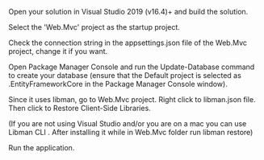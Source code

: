 Open your solution in Visual Studio 2019 (v16.4)+ and build the solution.

Select the 'Web.Mvc' project as the startup project.

Check the connection string in the appsettings.json file of the Web.Mvc project, change it if you want.

Open Package Manager Console and run the Update-Database command to create your database (ensure that the Default project is selected as .EntityFrameworkCore in the Package Manager Console window).

Since it uses libman, go to Web.Mvc project. Right click to libman.json file. Then click to Restore Client-Side Libraries.

(If you are not using Visual Studio and/or you are on a mac you can use Libman CLI . After installing it while in Web.Mvc folder run libman restore)

Run the application.
